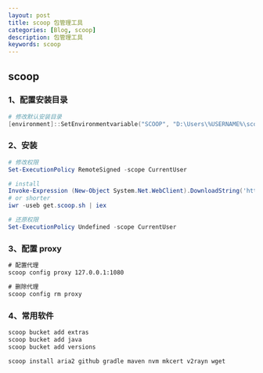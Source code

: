 ```yaml
---
layout: post
title: scoop 包管理工具
categories: [Blog, scoop]
description: 包管理工具
keywords: scoop
---
```


## scoop

### 1、配置安装目录

```powershell
# 修改默认安装目录
[environment]::SetEnvironmentvariable("SCOOP", "D:\Users\%USERNAME%\scoop", "User")
```

### 2、安装

```powershell
# 修改权限
Set-ExecutionPolicy RemoteSigned -scope CurrentUser

# install
Invoke-Expression (New-Object System.Net.WebClient).DownloadString('https://get.scoop.sh')
# or shorter
iwr -useb get.scoop.sh | iex

# 还原权限
Set-ExecutionPolicy Undefined -scope CurrentUser
```

### 3、配置 proxy

```cmd
# 配置代理
scoop config proxy 127.0.0.1:1080

# 删除代理
scoop config rm proxy
```

### 4、常用软件

```cmd
scoop bucket add extras
scoop bucket add java
scoop bucket add versions

scoop install aria2 github gradle maven nvm mkcert v2rayn wget
```